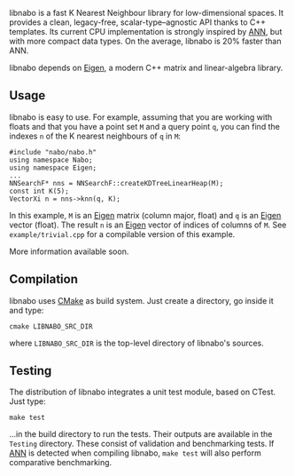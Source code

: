 libnabo is a fast K Nearest Neighbour library for low-dimensional spaces.
It provides a clean, legacy-free, scalar-type–agnostic API thanks to C++ templates.
Its current CPU implementation is strongly inspired by [ANN], but with more compact data types.
On the average, libnabo is 20% faster than ANN.

libnabo depends on [Eigen], a modern C++ matrix and linear-algebra library.

Usage
-----

libnabo is easy to use. For example, assuming that you are working with floats and that you have a point set `M` and a query point `q`, you can find the indexes `n` of the K nearest neighbours of `q` in `M`:

	#include "nabo/nabo.h"
	using namespace Nabo;
	using namespace Eigen;
	...
	NNSearchF* nns = NNSearchF::createKDTreeLinearHeap(M);
	const int K(5);
	VectorXi n = nns->knn(q, K);

In this example, `M` is an [Eigen] matrix (column major, float) and `q` is an [Eigen] vector (float).
The result `n` is an [Eigen] vector of indices of columns of `M`.
See `example/trivial.cpp` for a compilable version of this example.

More information available soon.

Compilation
-----------

libnabo uses [CMake] as build system.
Just create a directory, go inside it and type:

	cmake LIBNABO_SRC_DIR
    
where `LIBNABO_SRC_DIR` is the top-level directory of libnabo's sources.

Testing
-------

The distribution of libnabo integrates a unit test module, based on CTest.
Just type:

	make test
   
...in the build directory to run the tests.
Their outputs are available in the `Testing` directory.
These consist of validation and benchmarking tests.
If [ANN] is detected when compiling libnabo, `make test` will also perform comparative benchmarking.

[ANN]: http://www.cs.umd.edu/~mount/ANN
[CMake]: http://www.cmake.org
[Eigen]: http://eigen.tuxfamily.org


